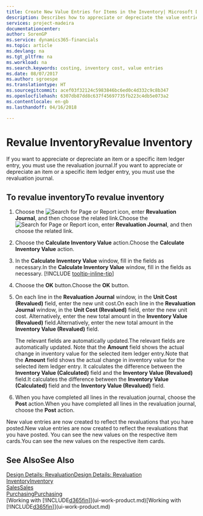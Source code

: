 ```yaml
---
title: Create New Value Entries for Items in the Inventory| Microsoft Docs
description: Describes how to appreciate or depreciate the value entries of one or more items in the inventory by posting their current, calculated value.
services: project-madeira
documentationcenter: 
author: SorenGP
ms.service: dynamics365-financials
ms.topic: article
ms.devlang: na
ms.tgt_pltfrm: na
ms.workload: na
ms.search.keywords: costing, inventory cost, value entries
ms.date: 08/07/2017
ms.author: sgroespe
ms.translationtype: HT
ms.sourcegitcommit: acef03f32124c5983846bc6ed0c4d332c9c8b347
ms.openlocfilehash: 6307db87dd8c637f45697735fb223c4db5e073a2
ms.contentlocale: en-gb
ms.lasthandoff: 04/16/2018

---
```

# <a name="revalue-inventory"></a><span data-ttu-id="a10ce-103">Revalue Inventory</span><span class="sxs-lookup"><span data-stu-id="a10ce-103">Revalue Inventory</span></span>
<span data-ttu-id="a10ce-104">If you want to appreciate or depreciate an item or a specific item ledger entry, you must use the revaluation journal.</span><span class="sxs-lookup"><span data-stu-id="a10ce-104">If you want to appreciate or depreciate an item or a specific item ledger entry, you must use the revaluation journal.</span></span>

## <a name="to-revalue-inventory"></a><span data-ttu-id="a10ce-105">To revalue inventory</span><span class="sxs-lookup"><span data-stu-id="a10ce-105">To revalue inventory</span></span>
1. <span data-ttu-id="a10ce-106">Choose the ![Search for Page or Report](media/ui-search/search_small.png "Search for Page or Report icon") icon, enter **Revaluation Journal**, and then choose the related link.</span><span class="sxs-lookup"><span data-stu-id="a10ce-106">Choose the ![Search for Page or Report](media/ui-search/search_small.png "Search for Page or Report icon") icon, enter **Revaluation Journal**, and then choose the related link.</span></span>
2. <span data-ttu-id="a10ce-107">Choose the **Calculate Inventory Value** action.</span><span class="sxs-lookup"><span data-stu-id="a10ce-107">Choose the **Calculate Inventory Value** action.</span></span>
3. <span data-ttu-id="a10ce-108">In the **Calculate Inventory Value** window, fill in the fields as necessary.</span><span class="sxs-lookup"><span data-stu-id="a10ce-108">In the **Calculate Inventory Value** window, fill in the fields as necessary.</span></span> [!INCLUDE [tooltip-inline-tip](includes/tooltip-inline-tip_md.md)]
4. <span data-ttu-id="a10ce-109">Choose the **OK** button.</span><span class="sxs-lookup"><span data-stu-id="a10ce-109">Choose the **OK** button.</span></span>
5. <span data-ttu-id="a10ce-110">On each line in the **Revaluation Journal** window, in the **Unit Cost (Revalued)** field, enter the new unit cost.</span><span class="sxs-lookup"><span data-stu-id="a10ce-110">On each line in the **Revaluation Journal** window, in the **Unit Cost (Revalued)** field, enter the new unit cost.</span></span> <span data-ttu-id="a10ce-111">Alternatively, enter the new total amount in the **Inventory Value (Revalued)** field.</span><span class="sxs-lookup"><span data-stu-id="a10ce-111">Alternatively, enter the new total amount in the **Inventory Value (Revalued)** field.</span></span>

    <span data-ttu-id="a10ce-112">The relevant fields are automatically updated.</span><span class="sxs-lookup"><span data-stu-id="a10ce-112">The relevant fields are automatically updated.</span></span> <span data-ttu-id="a10ce-113">Note that the **Amount** field shows the actual change in inventory value for the selected item ledger entry.</span><span class="sxs-lookup"><span data-stu-id="a10ce-113">Note that the **Amount** field shows the actual change in inventory value for the selected item ledger entry.</span></span> <span data-ttu-id="a10ce-114">It calculates the difference between the **Inventory Value (Calculated)** field and the **Inventory Value (Revalued)** field.</span><span class="sxs-lookup"><span data-stu-id="a10ce-114">It calculates the difference between the **Inventory Value (Calculated)** field and the **Inventory Value (Revalued)** field.</span></span>
6. <span data-ttu-id="a10ce-115">When you have completed all lines in the revaluation journal, choose the **Post** action.</span><span class="sxs-lookup"><span data-stu-id="a10ce-115">When you have completed all lines in the revaluation journal, choose the **Post** action.</span></span>

<span data-ttu-id="a10ce-116">New value entries are now created to reflect the revaluations that you have posted.</span><span class="sxs-lookup"><span data-stu-id="a10ce-116">New value entries are now created to reflect the revaluations that you have posted.</span></span> <span data-ttu-id="a10ce-117">You can see the new values on the respective item cards.</span><span class="sxs-lookup"><span data-stu-id="a10ce-117">You can see the new values on the respective item cards.</span></span>

## <a name="see-also"></a><span data-ttu-id="a10ce-118">See Also</span><span class="sxs-lookup"><span data-stu-id="a10ce-118">See Also</span></span>
[<span data-ttu-id="a10ce-119">Design Details: Revaluation</span><span class="sxs-lookup"><span data-stu-id="a10ce-119">Design Details: Revaluation</span></span>](design-details-revaluation.md)  
[<span data-ttu-id="a10ce-120">Inventory</span><span class="sxs-lookup"><span data-stu-id="a10ce-120">Inventory</span></span>](inventory-manage-inventory.md)  
[<span data-ttu-id="a10ce-121">Sales</span><span class="sxs-lookup"><span data-stu-id="a10ce-121">Sales</span></span>](sales-manage-sales.md)  
[<span data-ttu-id="a10ce-122">Purchasing</span><span class="sxs-lookup"><span data-stu-id="a10ce-122">Purchasing</span></span>](purchasing-manage-purchasing.md)  
<span data-ttu-id="a10ce-123">[Working with [!INCLUDE[d365fin](includes/d365fin_md.md)]](ui-work-product.md)</span><span class="sxs-lookup"><span data-stu-id="a10ce-123">[Working with [!INCLUDE[d365fin](includes/d365fin_md.md)]](ui-work-product.md)</span></span>

